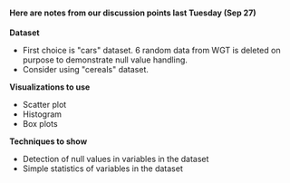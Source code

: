 #### Here are notes from our discussion points last Tuesday (Sep 27)

**Dataset**
- First choice is "cars" dataset. 6 random data from WGT is deleted on purpose to demonstrate null value handling.
- Consider using "cereals" dataset.

**Visualizations to use**
- Scatter plot
- Histogram
- Box plots

**Techniques to show**
- Detection of null values in variables in the dataset
- Simple statistics of variables in the dataset


